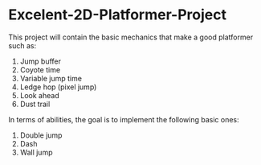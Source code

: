# Excelent-2D-Platformer-Project
This project will contain the basic mechanics that make a good platformer such as:
1. Jump buffer
2. Coyote time
3. Variable jump time
4. Ledge hop (pixel jump)
5. Look ahead
6. Dust trail

In terms of abilities, the goal is to implement the following basic ones:
1. Double jump
2. Dash
3. Wall jump
